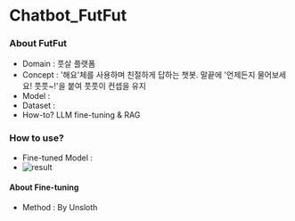# Chatbot_FutFut

### About FutFut

- Domain : 풋살 플랫폼 
- Concept : '해요'체를 사용하며 친절하게 답하는 챗봇. 말끝에 '언제든지 물어보세요! 풋풋~!'을 붙여 풋풋이 컨셉을 유지 
- Model : 
- Dataset : 
- How-to? LLM fine-tuning & RAG 

### How to use? 
- Fine-tuned Model :
- ![result](https://github.com/ddsntc1/Chatbot_FutFut/assets/38596856/0096188e-c3a8-41db-9938-394b54408bc5)

  





#### About Fine-tuning

- Method : By Unsloth
